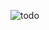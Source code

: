 ![todo](https://user-images.githubusercontent.com/67814164/201395209-78e047bb-dc82-4278-a1dd-f506fa1dbd5b.png)
